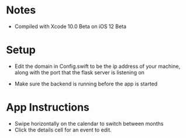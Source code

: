 # Notes

* Compiled with Xcode 10.0 Beta on iOS 12 Beta

# Setup

* Edit the domain in Config.swift to be the ip address of your machine,
along with the port that the flask server is listening on

* Make sure the backend is running before the app is started

# App Instructions

* Swipe horizontally on the calendar to switch between months
* Click the details cell for an event to edit.
